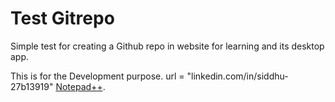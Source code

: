 # Test Gitrepo 
Simple test for creating a Github repo in website  for learning and its desktop app.

This is for the Development purpose. 
url = "linkedin.com/in/siddhu-27b13919"
[Notepad++](https://notepad-plus-plus.org/).